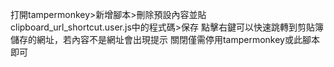 打開tampermonkey>新增腳本>刪除預設內容並貼clipboard_url_shortcut.user.js中的程式碼>保存
點擊右鍵可以快速跳轉到剪貼簿儲存的網址，若內容不是網址會出現提示
關閉僅需停用tampermonkey或此腳本即可
